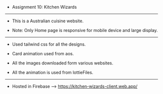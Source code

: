 * Assignment 10: Kitchen Wizards 

<hr>

* This is a Australian cuisine website.         

* Note: Only Home page is responsive for mobile device and large display.

<hr>

* Used tailwind css for all the designs. 

* Card animation used from aos.

* All the images downloaded form various websites.

* All the animation is used from lottieFiles.

<hr>

* Hosted in Firebase --> https://kitchen-wizards-client.web.app/